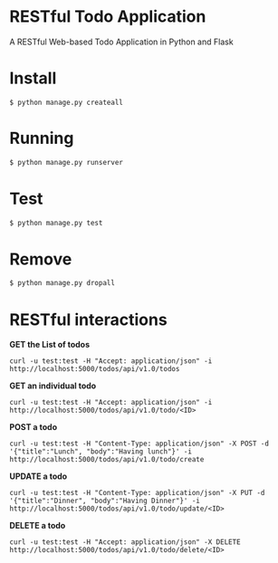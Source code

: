 RESTful Todo Application
=========================
A RESTful Web-based Todo Application in Python and Flask 

Install
========
```
$ python manage.py createall
```

Running
========
```bash
$ python manage.py runserver
```

Test
=====
```bash
$ python manage.py test
```

Remove
========
```bash
$ python manage.py dropall
```


RESTful interactions
====================
**GET the List of todos**
```
curl -u test:test -H "Accept: application/json" -i http://localhost:5000/todos/api/v1.0/todos
```

**GET an individual todo**
```
curl -u test:test -H "Accept: application/json" -i http://localhost:5000/todos/api/v1.0/todo/<ID>
```

**POST a todo**
```
curl -u test:test -H "Content-Type: application/json" -X POST -d '{"title":"Lunch", "body":"Having lunch"}' -i http://localhost:5000/todos/api/v1.0/todo/create 
```

**UPDATE a todo**
```
curl -u test:test -H "Content-Type: application/json" -X PUT -d '{"title":"Dinner", "body":"Having Dinner"}' -i http://localhost:5000/todos/api/v1.0/todo/update/<ID>
```

**DELETE a todo**
```
curl -u test:test -H "Accept: application/json" -X DELETE http://localhost:5000/todos/api/v1.0/todo/delete/<ID>
```
